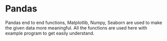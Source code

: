 # Pandas
Pandas end to end functions, Matplotlib, Numpy, Seaborn are used to make the given data more meaningful. All the functions are used here with example program to get easily understand.
